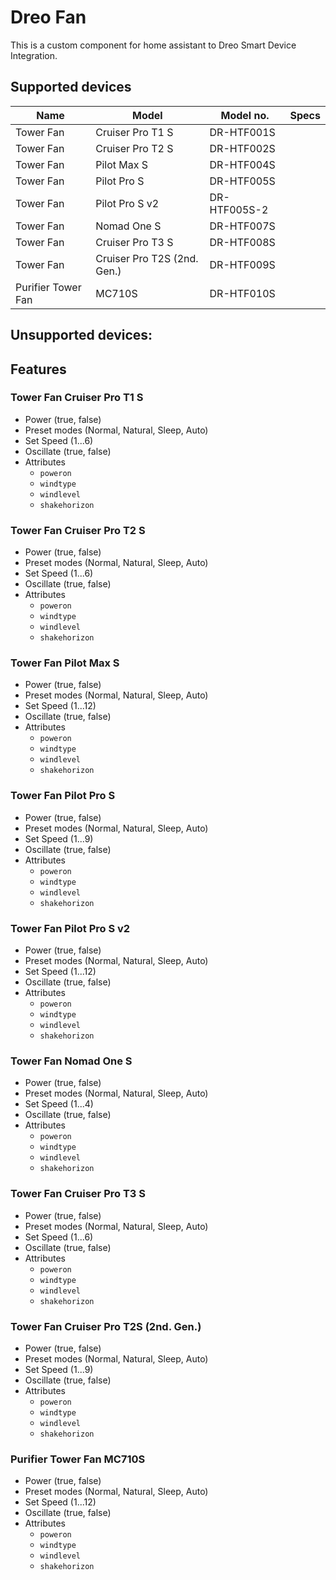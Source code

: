 # Dreo Fan

This is a custom component for home assistant to Dreo Smart Device Integration.

## Supported devices

| Name                   | Model                         | Model no.     | Specs |
| ---------------------- | ----------------------------- | ------------- | ----- |
| Tower Fan              | Cruiser Pro T1 S	             | DR-HTF001S    | |
| Tower Fan              | Cruiser Pro T2 S	             | DR-HTF002S    | |
| Tower Fan              | Pilot Max S	                 | DR-HTF004S    | |
| Tower Fan              | Pilot Pro S	                 | DR-HTF005S    | |
| Tower Fan              | Pilot Pro S v2                | DR-HTF005S-2  | |
| Tower Fan              | Nomad One S	                 | DR-HTF007S    | |
| Tower Fan              | Cruiser Pro T3 S	             | DR-HTF008S    | |
| Tower Fan              | Cruiser Pro T2S (2nd. Gen.)	 | DR-HTF009S    | |
| Purifier Tower Fan	 | MC710S                        | DR-HTF010S    | |

Unsupported devices:
-

## Features

### Tower Fan Cruiser Pro T1 S

- Power (true, false)
- Preset modes (Normal, Natural, Sleep, Auto)
- Set Speed (1...6)
- Oscillate (true, false)
- Attributes
  - `poweron`
  - `windtype`
  - `windlevel`
  - `shakehorizon`

### Tower Fan Cruiser Pro T2 S

- Power (true, false)
- Preset modes (Normal, Natural, Sleep, Auto)
- Set Speed (1...6)
- Oscillate (true, false)
- Attributes
  - `poweron`
  - `windtype`
  - `windlevel`
  - `shakehorizon`

### Tower Fan Pilot Max S

- Power (true, false)
- Preset modes (Normal, Natural, Sleep, Auto)
- Set Speed (1...12)
- Oscillate (true, false)
- Attributes
  - `poweron`
  - `windtype`
  - `windlevel`
  - `shakehorizon`

### Tower Fan Pilot Pro S

- Power (true, false)
- Preset modes (Normal, Natural, Sleep, Auto)
- Set Speed (1...9)
- Oscillate (true, false)
- Attributes
  - `poweron`
  - `windtype`
  - `windlevel`
  - `shakehorizon`


### Tower Fan Pilot Pro S v2

- Power (true, false)
- Preset modes (Normal, Natural, Sleep, Auto)
- Set Speed (1...12)
- Oscillate (true, false)
- Attributes
  - `poweron`
  - `windtype`
  - `windlevel`
  - `shakehorizon`


### Tower Fan Nomad One S

- Power (true, false)
- Preset modes (Normal, Natural, Sleep, Auto)
- Set Speed (1...4)
- Oscillate (true, false)
- Attributes
  - `poweron`
  - `windtype`
  - `windlevel`
  - `shakehorizon`


### Tower Fan Cruiser Pro T3 S

- Power (true, false)
- Preset modes (Normal, Natural, Sleep, Auto)
- Set Speed (1...6)
- Oscillate (true, false)
- Attributes
  - `poweron`
  - `windtype`
  - `windlevel`
  - `shakehorizon`


### Tower Fan Cruiser Pro T2S (2nd. Gen.)

- Power (true, false)
- Preset modes (Normal, Natural, Sleep, Auto)
- Set Speed (1...9)
- Oscillate (true, false)
- Attributes
  - `poweron`
  - `windtype`
  - `windlevel`
  - `shakehorizon`


### Purifier Tower Fan MC710S

- Power (true, false)
- Preset modes (Normal, Natural, Sleep, Auto)
- Set Speed (1...12)
- Oscillate (true, false)
- Attributes
  - `poweron`
  - `windtype`
  - `windlevel`
  - `shakehorizon`